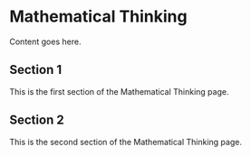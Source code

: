 # Mathematical Thinking

Content goes here.

## Section 1

This is the first section of the Mathematical Thinking page.

## Section 2

This is the second section of the Mathematical Thinking page.

